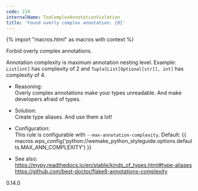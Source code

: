 ```yaml
---
code: 234
internalName: TooComplexAnnotationViolation
title: 'Found overly complex annotation: {0}'
---
```


{% import "macros.html" as macros with context %}

Forbid overly complex annotations.

Annotation complexity is maximum annotation nesting level. Example:
`List[int]` has complexity of 2 and `Tuple[List[Optional[str]], int]`
has complexity of 4.

  - Reasoning:  
    Overly complex annotations make your types unreadable. And make
    developers afraid of types.

  - Solution:  
    Create type aliases. And use them a lot\!

  - Configuration:  
    This rule is configurable with `--max-annotation-complexity`.
    Default:
    {{ macros.wps_config('python://wemake_python_styleguide.options.defaults.MAX_ANN_COMPLEXITY') }}

  - See also:  
    <https://mypy.readthedocs.io/en/stable/kinds_of_types.html#type-aliases>
    <https://github.com/best-doctor/flake8-annotations-complexity>

<div class="versionadded">

0.14.0

</div>